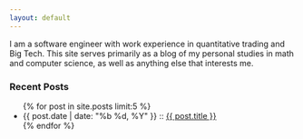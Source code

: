 ```yaml
---
layout: default
---
```


I am a software engineer with work experience in quantitative trading and Big Tech. This
site serves primarily as a blog of my personal studies in math and computer science, as
well as anything else that interests me.

### Recent Posts

<ul class="posts">
    {% for post in site.posts limit:5 %}
        <li>
            <span class="post-date">{{ post.date | date: "%b %d, %Y" }}</span>
            ::
            <a class="post-link" href="{{ post.url }}">{{ post.title }}</a>
        </li>
    {% endfor %}
</ul>